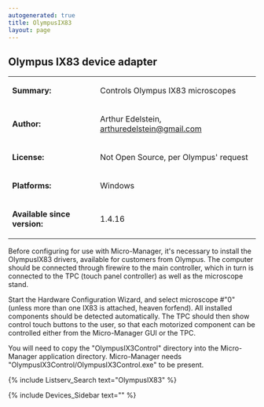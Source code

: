 ```yaml
---
autogenerated: true
title: OlympusIX83
layout: page
---
```


## Olympus IX83 device adapter

<table cellspacing=3>
<tr>
<td markdown="1">

**Summary:**

</td>
<td markdown="1" valign="top">

Controls Olympus IX83 microscopes

</td>
</tr>
<tr>
<td markdown="1">

**Author:**

</td>
<td markdown="1">

Arthur Edelstein, arthuredelstein@gmail.com

</td>
</tr>
<tr>
<td markdown="1">

**License:**

</td>
<td markdown="1">

Not Open Source, per Olympus' request

</td>
</tr>
<tr>
<td markdown="1">

**Platforms:**

</td>
<td markdown="1">

Windows

</td>
</tr>
<tr>
<td markdown="1">

**Available since version:**

</td>
<td markdown="1">

1.4.16

</td>
</table>

Before configuring for use with Micro-Manager, it's necessary to install
the OlympusIX83 drivers, available for customers from Olympus. The
computer should be connected through firewire to the main controller,
which in turn is connected to the TPC (touch panel controller) as well
as the microscope stand.

Start the Hardware Configuration Wizard, and select microscope \#"0"
(unless more than one IX83 is attached, heaven forfend). All installed
components should be detected automatically. The TPC should then show
control touch buttons to the user, so that each motorized component can
be controlled either from the Micro-Manager GUI or the TPC.

You will need to copy the "OlympusIX3Control" directory into the
Micro-Manager application directory. Micro-Manager needs
"OlympusIX3Control/OlympusIX3Control.exe" to be present.

{% include Listserv_Search text="OlympusIX83" %}

{% include Devices_Sidebar text="" %}
